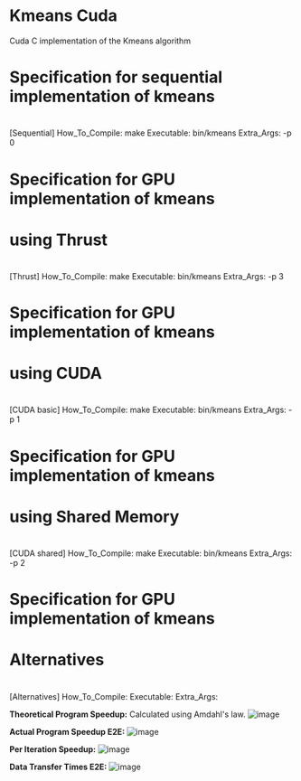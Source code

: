 # Kmeans Cuda
 Cuda C implementation of the Kmeans algorithm


# Specification for sequential implementation of kmeans
#
[Sequential]
How_To_Compile: make
Executable: bin/kmeans
Extra_Args: -p 0

#
# Specification for GPU implementation of kmeans
# using Thrust
#
[Thrust]
How_To_Compile: make
Executable: bin/kmeans
Extra_Args: -p 3

#
# Specification for GPU implementation of kmeans
# using CUDA
#
[CUDA basic]
How_To_Compile: make
Executable: bin/kmeans
Extra_Args: -p 1

#
# Specification for GPU implementation of kmeans
# using Shared Memory
#
[CUDA shared]
How_To_Compile: make
Executable: bin/kmeans
Extra_Args: -p 2

#
# Specification for GPU implementation of kmeans
# Alternatives
#
[Alternatives]
How_To_Compile:
Executable:
Extra_Args:

**Theoretical Program Speedup:**
Calculated using Amdahl's law.
![image](https://github.com/user-attachments/assets/22e77bc1-bc39-47bc-8c1e-a2f523990437)

**Actual Program Speedup E2E:**
![image](https://github.com/user-attachments/assets/d06ef97c-b054-4a2e-b3c1-f12e15a62b63)

**Per Iteration Speedup:**
![image](https://github.com/user-attachments/assets/323b3cf5-5b3f-40fb-9583-cb1251883cf5)

**Data Transfer Times E2E:**
![image](https://github.com/user-attachments/assets/91d731f2-8121-44d1-8ae3-c14d70297b80)


